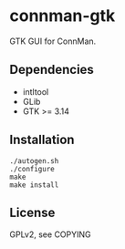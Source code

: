 connman-gtk
===========

GTK GUI for ConnMan.

Dependencies
------------

 * intltool
 * GLib
 * GTK >= 3.14

Installation
------------

	./autogen.sh
	./configure
	make
	make install

License
-------

GPLv2, see COPYING
